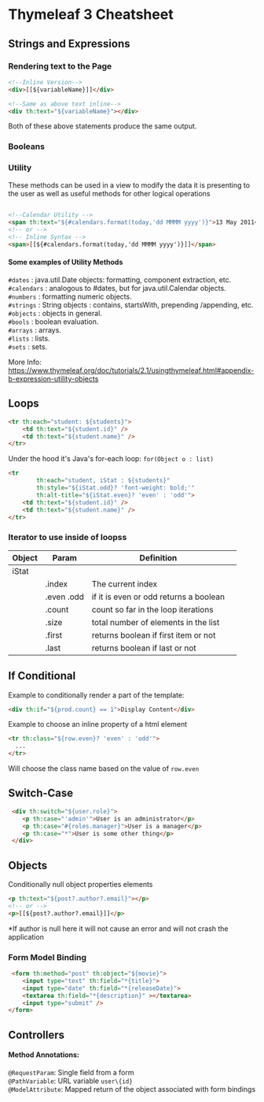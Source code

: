 # Thymeleaf 3  Cheatsheet
## Strings and Expressions
### Rendering text to the Page
```html
<!--Inline Version-->
<div>[[${variableName}]]</div>

<!--Same as above text inline-->
<div th:text="${variableName}"></div>
```
Both of these above statements produce the same output.

### Booleans


### Utility
These methods can be used in a view to modify the data it
is presenting to the user as well as useful methods for other logical operations
```html
          
<!--Calendar Utility -->
<span th:text="${#calendars.format(today,'dd MMMM yyyy')}">13 May 2011</span>
<!-- or -->
<!-- Inline Syntax -->
<span>[[${#calendars.format(today,'dd MMMM yyyy')}]]</span>

```

#### Some examples of Utility Methods
`#dates` :  java.util.Date objects: formatting, component extraction, etc. \
`#calendars` : analogous to #dates, but for java.util.Calendar objects. \
`#numbers` : formatting numeric objects.\
`#strings` :  String objects : contains, startsWith, prepending /appending, etc.\
`#objects` :  objects in general.\
`#bools` :  boolean evaluation.\
`#arrays` :  arrays.\
`#lists` :  lists.\
`#sets` :  sets.

More Info: https://www.thymeleaf.org/doc/tutorials/2.1/usingthymeleaf.html#appendix-b-expression-utility-objects

## Loops

```html
<tr th:each="student: ${students}">
    <td th:text="${student.id}" />
    <td th:text="${student.name}" />
</tr>
```
Under the hood it's Java's for-each loop: `for(Object o : list)`
```html
<tr
        th:each="student, iStat : ${students}"
        th:style="${iStat.odd}? 'font-weight: bold;'"
        th:alt-title="${iStat.even}? 'even' : 'odd'">
    <td th:text="${student.id}" />
    <td th:text="${student.name}" />
</tr>
```

### Iterator to use inside of loopss
| Object | Param      | Definition                             |   |
|--------|------------|----------------------------------------|---|
| iStat  |            |                                        |   |
|        | .index     | The current index                      |   |
|        | .even .odd | if it is even or odd returns a boolean |   |
|        | .count     | count so far in the loop iterations    |   |
|        | .size      | total number of elements in the list   |   |
|        | .first     | returns boolean if first item or not   |   |
|        | .last      | returns boolean if last or not         |   |
## If Conditional


Example to conditionally render a part of the template:
```html
<div th:if="${prod.count} == 1">Display Content</div>
```

Example to choose an inline property of a html element
```html
<tr th:class="${row.even}? 'even' : 'odd'">
  ...
</tr>
```
Will choose the class name based on the value of `row.even`


## Switch-Case

```html
 <div th:switch="${user.role}">
 	<p th:case="'admin'">User is an administrator</p>
 	<p th:case="#{roles.manager}">User is a manager</p>
 	<p th:case="*">User is some other thing</p>
 </div>
```




## Objects
Conditionally null object properties elements
```html
<p th:text="${post?.author?.email}"></p>
<!-- or -->
<p>[[${post?.author?.email}]]</p>
```
*If author is null here it will not cause an error and will not crash the application


### Form Model Binding
```html
 <form th:method="post" th:object="${movie}">
    <input type="text" th:field="*{title}">
    <input type="date" th:field="*{releaseDate}">
    <textarea th:field="*{description}" ></textarea>
    <input type="submit" />
</form>
```


## Controllers

#### Method Annotations:
`@RequestParam`: Single field from a form\
`@PathVariable`: URL variable `user\{id}` \
`@ModelAttribute`: Mapped return of the object associated with form bindings





